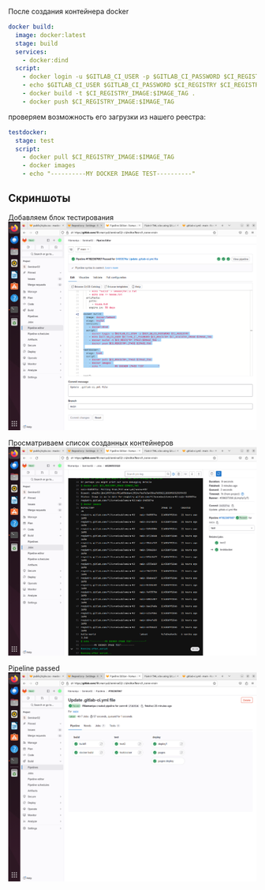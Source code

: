 
После создания контейнера docker
```yaml
docker build:
  image: docker:latest
  stage: build
  services:
    - docker:dind
  script:
    - docker login -u $GITLAB_CI_USER -p $GITLAB_CI_PASSWORD $CI_REGISTRY
    - echo $GITLAB_CI_USER $GITLAB_CI_PASSWORD $CI_REGISTRY $CI_REGISTRY_IMAGE:$IMAGE_TAG
    - docker build -t $CI_REGISTRY_IMAGE:$IMAGE_TAG .
    - docker push $CI_REGISTRY_IMAGE:$IMAGE_TAG
```

проверяем возможность его загрузки из нашего реестра:
```yaml
testdocker:
  stage: test
  script:
    - docker pull $CI_REGISTRY_IMAGE:$IMAGE_TAG
    - docker images 
    - echo "----------MY DOCKER IMAGE TEST----------"
```

## Скриншоты
Добавляем блок тестирования 
![docker container test](images/1.png "docker container test")

Просматриваем список созданных контейнеров 
![list of containers](images/2.png "list of containers")

Pipeline passed
![pipeline passed](images/3-2.png "pipeline passed")
